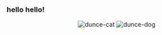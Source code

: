 ### hello hello!

<div align="center">
  <img alt="dunce-cat" src="./images/dunce-cat.gif" />
  <img alt="dunce-dog" src="./images/dunce-dog.gif" />
</div>

<!--
**cpan0/cpan0** is a ✨ _special_ ✨ repository because its `README.md` (this file) appears on your GitHub profile.

Here are some ideas to get you started:

- 🔭 I’m currently working on ...
- 🌱 I’m currently learning ...
- 👯 I’m looking to collaborate on ...
- 🤔 I’m looking for help with ...
- 💬 Ask me about ...
- 📫 How to reach me: ...
- 😄 Pronouns: ...
- ⚡ Fun fact: ...
-->
